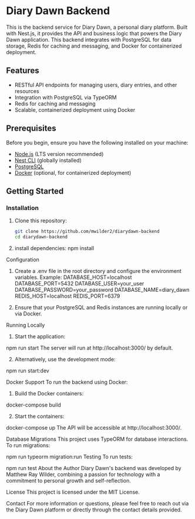 # Diary Dawn Backend

This is the backend service for Diary Dawn, a personal diary platform. Built with Nest.js, it provides the API and business logic that powers the Diary Dawn application. This backend integrates with PostgreSQL for data storage, Redis for caching and messaging, and Docker for containerized deployment.

## Features
- RESTful API endpoints for managing users, diary entries, and other resources
- Integration with PostgreSQL via TypeORM
- Redis for caching and messaging
- Scalable, containerized deployment using Docker

## Prerequisites
Before you begin, ensure you have the following installed on your machine:
- [Node.js](https://nodejs.org/) (LTS version recommended)
- [Nest CLI](https://docs.nestjs.com/cli/overview) (globally installed)
- [PostgreSQL](https://www.postgresql.org/)
- [Docker](https://www.docker.com/) (optional, for containerized deployment)

## Getting Started

### Installation
1. Clone this repository:
   ```bash
   git clone https://github.com/mwilder2/diarydawn-backend
   cd diarydawn-backend

2. install dependencies:
npm install

Configuration
1. Create a .env file in the root directory and configure the environment variables. Example:
DATABASE_HOST=localhost
DATABASE_PORT=5432
DATABASE_USER=your_user
DATABASE_PASSWORD=your_password
DATABASE_NAME=diary_dawn
REDIS_HOST=localhost
REDIS_PORT=6379

2. Ensure that your PostgreSQL and Redis instances are running locally or via Docker.

Running Locally
1. Start the application:

npm run start
The server will run at http://localhost:3000/ by default.

2. Alternatively, use the development mode:

npm run start:dev

Docker Support
To run the backend using Docker:
1. Build the Docker containers:

docker-compose build

2. Start the containers:

docker-compose up
The API will be accessible at http://localhost:3000/.

Database Migrations
This project uses TypeORM for database interactions. To run migrations:


npm run typeorm migration:run
Testing
To run tests:


npm run test
About the Author
Diary Dawn's backend was developed by Matthew Ray Wilder, combining a passion for technology with a commitment to personal growth and self-reflection.

License
This project is licensed under the MIT License.

Contact
For more information or questions, please feel free to reach out via the Diary Dawn platform or directly through the contact details provided.

